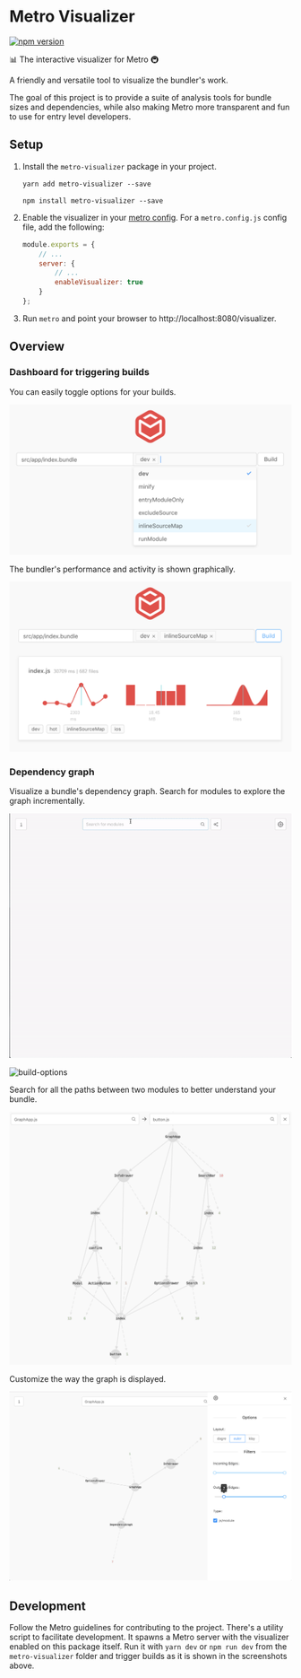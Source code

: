 # Metro Visualizer

[![npm version](https://badge.fury.io/js/metro-visualizer.svg)](https://badge.fury.io/js/metro-visualizer)

📊 The interactive visualizer for Metro 🚇

A friendly and versatile tool to visualize the bundler's work.

The goal of this project is to provide a suite of analysis tools for bundle sizes and dependencies, while also making Metro more transparent and fun to use for entry level developers.

## Setup

1. Install the `metro-visualizer` package in your project. 
    
    ```
    yarn add metro-visualizer --save 
    ```
    ```
    npm install metro-visualizer --save 
    ```

2. Enable the visualizer in your [metro config](https://facebook.github.io/metro/docs/en/configuration#server-options). For a `metro.config.js` config file, add the following:

    ```js
    module.exports = {
        // ...
        server: {
            // ...
            enableVisualizer: true
        }
    };
    ```

3. Run `metro` and point your browser to http://localhost:8080/visualizer.

## Overview

### Dashboard for triggering builds 

You can easily toggle options for your builds. 

![build-options](/packages/metro-visualizer/screenshots/build-options.png)

The bundler's performance and activity is shown graphically. 

![build-options](/packages/metro-visualizer/screenshots/build-stats.png)

### Dependency graph 

Visualize a bundle's dependency graph. Search for modules to explore the graph incrementally. 

![build-options](/packages/metro-visualizer/screenshots/search.gif)

![build-options](/packages/metro-visualizer/screenshots/info.gif)

Search for all the paths between two modules to better understand your bundle. 

![build-options](/packages/metro-visualizer/screenshots/path-search.png)

Customize the way the graph is displayed. 

![build-options](/packages/metro-visualizer/screenshots/options.png)

## Development 

Follow the Metro guidelines for contributing to the project. There's a utility script to facilitate development. It spawns a Metro server with the visualizer enabled on this package itself. Run it with `yarn dev` or `npm run dev` from the `metro-visualizer` folder and trigger builds as it is shown in the screenshots above. 